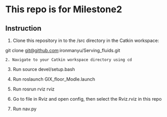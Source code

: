 # This repo is for Milestone2

## Instruction

1. Clone this repository in to the /src directory in the Catkin workspace:

git clone git@github.com:ironmanyu/Serving_fluids.git
```
2. Navigate to your Catkin workspace directory using cd
```
3. Run source devel/setup.bash

4. Run roslaunch GIX_floor_Modle.launch
5. Run rosrun rviz rviz
6. Go to file in Rviz and open config, then select the Rviz.rviz in this repo
7. Run nav.py 
 


